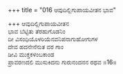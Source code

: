 +++
title = "016 ಆವುದಿಲ್ಲಿಗುಪಾಯವೀತನ ಭಾವ"

+++
ಆವುದಿಲ್ಲಿಗುಪಾಯವೀತನ  
ಭಾವ ಬೆಟ್ಟಿತು ತೆರಹುಗೊಡನಿಂ  
ದೀ ವಿಸಂಧಿಯೊಳರಿಯೆನವನಿಪನಾಗುಹೋಗುಗಳ  
ದೇವ ಹದನೇನೆನುತ ವರ ಗಾಂ  
ಡೀವಿ ಮುಕ್ತಕಳಂಬಕಾಂಡ  
ಪ್ರಾವರಣದಲಿ ಮುಸುಕಿದನು ಗುರುನಂದನನ ರಥವ     ॥16॥